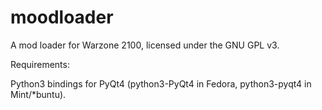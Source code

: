 moodloader
==========

A mod loader for Warzone 2100, licensed under the GNU GPL v3.

Requirements:

Python3 bindings for PyQt4 (python3-PyQt4 in Fedora, python3-pyqt4 in Mint/*buntu).
